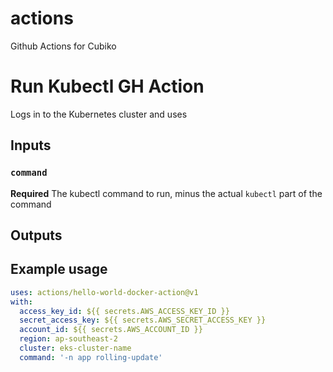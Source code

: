 # actions
Github Actions for Cubiko

# Run Kubectl GH Action

Logs in to the Kubernetes cluster and uses

## Inputs

### `command`

**Required** The kubectl command to run, minus the actual `kubectl` part of the command

## Outputs

## Example usage
```yaml
uses: actions/hello-world-docker-action@v1
with:
  access_key_id: ${{ secrets.AWS_ACCESS_KEY_ID }}
  secret_access_key: ${{ secrets.AWS_SECRET_ACCESS_KEY }}
  account_id: ${{ secrets.AWS_ACCOUNT_ID }}
  region: ap-southeast-2
  cluster: eks-cluster-name
  command: '-n app rolling-update'
```